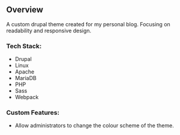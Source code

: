 ## Overview

A custom drupal theme created for my personal blog. Focusing on readability and responsive design.

### Tech Stack:

-   Drupal
-   Linux
-   Apache
-   MariaDB
-   PHP
-   Sass
-   Webpack


### Custom Features:

- Allow administrators to change the colour scheme of the theme.
